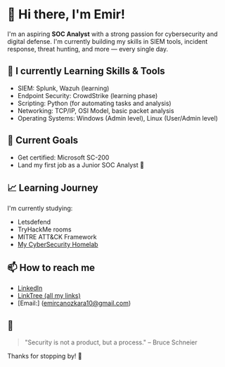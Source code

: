 # 👋 Hi there, I'm Emir!

I'm an aspiring **SOC Analyst** with a strong passion for cybersecurity and digital defense. I'm currently building my skills in SIEM tools, incident response, threat hunting, and more — every single day.

## 🔧 I currently Learning Skills & Tools
- SIEM: Splunk, Wazuh (learning)
- Endpoint Security: CrowdStrike (learning phase)
- Scripting: Python (for automating tasks and analysis)
- Networking: TCP/IP, OSI Model, basic packet analysis
- Operating Systems: Windows (Admin level), Linux (User/Admin level)

## 🎯 Current Goals
- Get certified: Microsoft SC-200
- Land my first job as a Junior SOC Analyst 🚀

## 📈 Learning Journey
I'm currently studying:
- Letsdefend
- TryHackMe rooms 
- MITRE ATT&CK Framework
- [My CyberSecurity Homelab](https://github.com/grandeemir/Homelab)

## 📫 How to reach me
- [LinkedIn](https://www.linkedin.com/in/grandeemir/)
- [LinkTree (all my links)](https://www.linktr.ee/grandeemir)
- [Email:] (emircanozkara10@gmail.com)

## 🧠 
> "Security is not a product, but a process." – Bruce Schneier

Thanks for stopping by! 🚀
